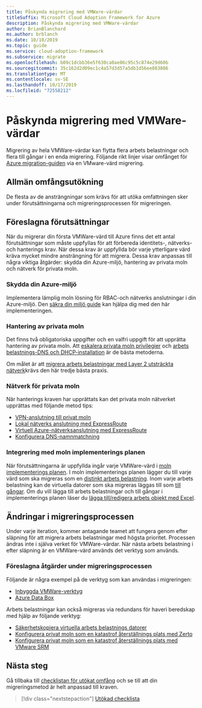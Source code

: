 ```yaml
---
title: Påskynda migrering med VMWare-värdar
titleSuffix: Microsoft Cloud Adoption Framework for Azure
description: Påskynda migrering med VMWare-värdar
author: BrianBlanchard
ms.author: brblanch
ms.date: 10/10/2019
ms.topic: guide
ms.service: cloud-adoption-framework
ms.subservice: migrate
ms.openlocfilehash: b09c1dcbb36e5f630ca0ae86c95c5c874e29d60b
ms.sourcegitcommit: 35c162d2d09ec1c4a57d3d57a5db1d56ee883806
ms.translationtype: MT
ms.contentlocale: sv-SE
ms.lasthandoff: 10/17/2019
ms.locfileid: "72558212"
---
```

# <a name="accelerate-migration-with-vmware-hosts"></a>Påskynda migrering med VMWare-värdar

Migrering av hela VMWare-värdar kan flytta flera arbets belastningar och flera till gångar i en enda migrering. Följande rikt linjer visar omfånget för [Azure migration-guiden](../azure-migration-guide/index.md) via en VMware-värd migrering.

## <a name="general-scope-expansion"></a>Allmän omfångsutökning

De flesta av de ansträngningar som krävs för att utöka omfattningen sker under förutsättningarna och migreringsprocessen för migreringen.

## <a name="suggested-prerequisites"></a>Föreslagna förutsättningar

När du migrerar din första VMWare-värd till Azure finns det ett antal förutsättningar som måste uppfyllas för att förbereda identitets-, nätverks-och hanterings krav. När dessa krav är uppfyllda bör varje ytterligare värd kräva mycket mindre ansträngning för att migrera. Dessa krav anpassas till några viktiga åtgärder: skydda din Azure-miljö, hantering av privata moln och nätverk för privata moln.

### <a name="secure-your-azure-environment"></a>Skydda din Azure-miljö

Implementera lämplig moln lösning för RBAC-och nätverks anslutningar i din Azure-miljö. Den [säkra din miljö guide](https://docs.microsoft.com/azure/vmware-cloudsimple/private-cloud-secure.md?toc=https://docs.microsoft.com/azure/cloud-adoption-framework/toc.json&bc=https://docs.microsoft.com/azure/cloud-adoption-framework/_bread/toc.json) kan hjälpa dig med den här implementeringen.

### <a name="private-cloud-management"></a>Hantering av privata moln

Det finns två obligatoriska uppgifter och en valfri uppgift för att upprätta hantering av privata moln. Att [eskalera privata moln privilegier](https://docs.microsoft.com/azure/vmware-cloudsimple/escalate-privileges.md?toc=https://docs.microsoft.com/azure/cloud-adoption-framework/toc.json&bc=https://docs.microsoft.com/azure/cloud-adoption-framework/_bread/toc.json) och [arbets belastnings-DNS och DHCP-installation](https://docs.microsoft.com/azure/vmware-cloudsimple/dns-dhcp-setup.md?toc=https://docs.microsoft.com/azure/cloud-adoption-framework/toc.json&bc=https://docs.microsoft.com/azure/cloud-adoption-framework/_bread/toc.json) är de bästa metoderna.

Om målet är att [migrera arbets belastningar med Layer 2 utsträckta nätverk](https://docs.microsoft.com/azure/vmware-cloudsimple/migration-layer-2-vpn.md?toc=https://docs.microsoft.com/azure/cloud-adoption-framework/toc.json&bc=https://docs.microsoft.com/azure/cloud-adoption-framework/_bread/toc.json)krävs den här tredje bästa praxis.

### <a name="private-cloud-networking"></a>Nätverk för privata moln

När hanterings kraven har upprättats kan det privata moln nätverket upprättas med följande metod tips:

- [VPN-anslutning till privat moln](https://docs.microsoft.com/azure/vmware-cloudsimple/set-up-vpn.md?toc=https://docs.microsoft.com/azure/cloud-adoption-framework/toc.json&bc=https://docs.microsoft.com/azure/cloud-adoption-framework/_bread/toc.json)
- [Lokal nätverks anslutning med ExpressRoute](https://docs.microsoft.com/azure/vmware-cloudsimple/on-premises-connection.md?toc=https://docs.microsoft.com/azure/cloud-adoption-framework/toc.json&bc=https://docs.microsoft.com/azure/cloud-adoption-framework/_bread/toc.json)
- [Virtuell Azure-nätverksanslutning med ExpressRoute](https://docs.microsoft.com/azure/vmware-cloudsimple/azure-expressroute-connection.md?toc=https://docs.microsoft.com/azure/cloud-adoption-framework/toc.json&bc=https://docs.microsoft.com/azure/cloud-adoption-framework/_bread/toc.json)
- [Konfigurera DNS-namnmatchning](https://docs.microsoft.com/azure/vmware-cloudsimple/on-premises-dns-setup.md?toc=https://docs.microsoft.com/azure/cloud-adoption-framework/toc.json&bc=https://docs.microsoft.com/azure/cloud-adoption-framework/_bread/toc.json)

### <a name="integration-with-the-cloud-adoption-plan"></a>Integrering med moln implementerings planen

När förutsättningarna är uppfyllda ingår varje VMWare-värd i [moln implementerings planen](../../plan/template.md). I moln implementerings planen lägger du till varje värd som ska migreras som en [distinkt arbets belastning](../../plan/workloads.md). Inom varje arbets belastning kan de virtuella datorer som ska migreras läggas till som [till gångar](../../plan/workloads.md). Om du vill lägga till arbets belastningar och till gångar i implementerings planen läser du [lägga till/redigera arbets objekt med Excel](https://docs.microsoft.com/azure/devops/boards/backlogs/office/bulk-add-modify-work-items-excel?view=azure-devops).

## <a name="migrate-process-changes"></a>Ändringar i migreringsprocessen

Under varje iteration, kommer antagande teamet att fungera genom efter släpning för att migrera arbets belastningar med högsta prioritet. Processen ändras inte i själva verket för VMWare-värdar. När nästa arbets belastning i efter släpning är en VMWare-värd används det verktyg som används.

### <a name="suggested-action-during-the-migrate-process"></a>Föreslagna åtgärder under migreringsprocessen

Följande är några exempel på de verktyg som kan användas i migreringen:

- [Inbyggda VMWare-verktyg](https://docs.microsoft.com/azure/vmware-cloudsimple/migrate-workloads.md?toc=https://docs.microsoft.com/azure/cloud-adoption-framework/toc.json&bc=https://docs.microsoft.com/azure/cloud-adoption-framework/_bread/toc.json)
- [Azure Data Box](https://docs.microsoft.com/azure/vmware-cloudsimple/migration-using-azure-data-box.md?toc=https://docs.microsoft.com/azure/cloud-adoption-framework/toc.json&bc=https://docs.microsoft.com/azure/cloud-adoption-framework/_bread/toc.json)

Arbets belastningar kan också migreras via redundans för haveri beredskap med hjälp av följande verktyg:

- [Säkerhetskopiera virtuella arbets belastnings datorer](https://docs.microsoft.com/azure/vmware-cloudsimple/backup-workloads-veeam.md?toc=https://docs.microsoft.com/azure/cloud-adoption-framework/toc.json&bc=https://docs.microsoft.com/azure/cloud-adoption-framework/_bread/toc.json)
- [Konfigurera privat moln som en katastrof återställnings plats med Zerto](https://docs.microsoft.com/azure/vmware-cloudsimple/disaster-recovery-zerto.md?toc=https://docs.microsoft.com/azure/cloud-adoption-framework/toc.json&bc=https://docs.microsoft.com/azure/cloud-adoption-framework/_bread/toc.json)
- [Konfigurera privat moln som en katastrof återställnings plats med VMware SRM](https://docs.microsoft.com/azure/vmware-cloudsimple/disaster-recovery-site-recovery-manager.md?toc=https://docs.microsoft.com/azure/cloud-adoption-framework/toc.json&bc=https://docs.microsoft.com/azure/cloud-adoption-framework/_bread/toc.json)

## <a name="next-steps"></a>Nästa steg

Gå tillbaka till [checklistan för utökat omfång](./index.md) och se till att din migreringsmetod är helt anpassad till kraven.

> [!div class="nextstepaction"]
> [Utökad checklista](./index.md)

